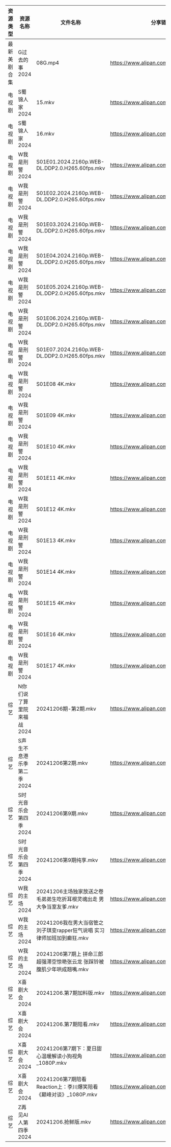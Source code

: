 | 资源类型   | 资源名称            | 文件名称                                           | 分享链接                                 | 更新时间                |
| ------ | --------------- | ---------------------------------------------- | ------------------------------------ | ------------------- |
| 最新美剧合集 | G过去的事2024       | 08G.mp4                                        | https://www.alipan.com/s/bz2KqfLQeN3 | 2024-12-06 16:05:35 |
| 电视剧    | S蜀锦人家2024       | 15.mkv                                         | https://www.alipan.com/s/xFUXpEcroYn | 2024-12-06 13:44:09 |
| 电视剧    | S蜀锦人家2024       | 16.mkv                                         | https://www.alipan.com/s/xFUXpEcroYn | 2024-12-06 13:44:09 |
| 电视剧    | W我是刑警2024       | S01E01.2024.2160p.WEB-DL.DDP2.0.H265.60fps.mkv | https://www.alipan.com/s/X4iHvkfzxYG | 2024-12-06 08:06:32 |
| 电视剧    | W我是刑警2024       | S01E02.2024.2160p.WEB-DL.DDP2.0.H265.60fps.mkv | https://www.alipan.com/s/X4iHvkfzxYG | 2024-12-06 08:06:32 |
| 电视剧    | W我是刑警2024       | S01E03.2024.2160p.WEB-DL.DDP2.0.H265.60fps.mkv | https://www.alipan.com/s/X4iHvkfzxYG | 2024-12-06 08:06:31 |
| 电视剧    | W我是刑警2024       | S01E04.2024.2160p.WEB-DL.DDP2.0.H265.60fps.mkv | https://www.alipan.com/s/X4iHvkfzxYG | 2024-12-06 08:06:31 |
| 电视剧    | W我是刑警2024       | S01E05.2024.2160p.WEB-DL.DDP2.0.H265.60fps.mkv | https://www.alipan.com/s/X4iHvkfzxYG | 2024-12-06 08:06:31 |
| 电视剧    | W我是刑警2024       | S01E06.2024.2160p.WEB-DL.DDP2.0.H265.60fps.mkv | https://www.alipan.com/s/X4iHvkfzxYG | 2024-12-06 08:06:31 |
| 电视剧    | W我是刑警2024       | S01E07.2024.2160p.WEB-DL.DDP2.0.H265.60fps.mkv | https://www.alipan.com/s/X4iHvkfzxYG | 2024-12-06 08:06:31 |
| 电视剧    | W我是刑警2024       | S01E08 4K.mkv                                  | https://www.alipan.com/s/X4iHvkfzxYG | 2024-12-06 08:06:30 |
| 电视剧    | W我是刑警2024       | S01E09 4K.mkv                                  | https://www.alipan.com/s/X4iHvkfzxYG | 2024-12-06 08:06:30 |
| 电视剧    | W我是刑警2024       | S01E10 4K.mkv                                  | https://www.alipan.com/s/X4iHvkfzxYG | 2024-12-06 08:06:30 |
| 电视剧    | W我是刑警2024       | S01E11 4K.mkv                                  | https://www.alipan.com/s/X4iHvkfzxYG | 2024-12-06 08:06:30 |
| 电视剧    | W我是刑警2024       | S01E12 4K.mkv                                  | https://www.alipan.com/s/X4iHvkfzxYG | 2024-12-06 08:06:29 |
| 电视剧    | W我是刑警2024       | S01E13 4K.mkv                                  | https://www.alipan.com/s/X4iHvkfzxYG | 2024-12-06 08:06:29 |
| 电视剧    | W我是刑警2024       | S01E14 4K.mkv                                  | https://www.alipan.com/s/X4iHvkfzxYG | 2024-12-06 08:06:29 |
| 电视剧    | W我是刑警2024       | S01E15 4K.mkv                                  | https://www.alipan.com/s/X4iHvkfzxYG | 2024-12-06 08:06:29 |
| 电视剧    | W我是刑警2024       | S01E16 4K.mkv                                  | https://www.alipan.com/s/X4iHvkfzxYG | 2024-12-06 08:06:28 |
| 电视剧    | W我是刑警2024       | S01E17 4K.mkv                                  | https://www.alipan.com/s/X4iHvkfzxYG | 2024-12-06 08:06:28 |
| 综艺     | N你们说了算里院来福战2024 | 20241206期-第2期.mkv                              | https://www.alipan.com/s/HEA41h6YDzF | 2024-12-06 14:07:14 |
| 综艺     | S声生不息港乐季第二季2024 | 20241206第2期.mkv                                | https://www.alipan.com/s/UNcuH6NR3w3 | 2024-12-06 14:07:40 |
| 综艺     | S时光音乐会第四季2024   | 20241206第9期.mkv                                | https://www.alipan.com/s/JiNiXNR4dny | 2024-12-06 14:07:42 |
| 综艺     | S时光音乐会第四季2024   | 20241206第9期纯享.mkv                              | https://www.alipan.com/s/JiNiXNR4dny | 2024-12-06 14:07:42 |
| 综艺     | W我的主场2024       | 20241206主场独家放送之卷毛弟弟生吃折耳根灵魂出走 男大争当室友爹.mkv       | https://www.alipan.com/s/KLxaNppeykr | 2024-12-06 14:08:00 |
| 综艺     | W我的主场2024       | 20241206我在男大当宿管之刘子琪变rapper狂气说唱 实习律师加班加到癫狂.mkv  | https://www.alipan.com/s/KLxaNppeykr | 2024-12-06 14:08:00 |
| 综艺     | W我的主场2024       | 20241206第7期上 拼命三郎超强滞空惊艳张云龙 张踩铃被腹肌少年哄成翘嘴.mkv    | https://www.alipan.com/s/KLxaNppeykr | 2024-12-06 14:07:59 |
| 综艺     | X喜剧大会2024       | 20241206.第7期加料版.mkv                            | https://www.alipan.com/s/csZtJtZJbGQ | 2024-12-06 14:08:06 |
| 综艺     | X喜剧大会2024       | 20241206.第7期陪看.mkv                             | https://www.alipan.com/s/csZtJtZJbGQ | 2024-12-06 14:08:05 |
| 综艺     | X喜剧大会2024       | 20241206第7期下：夏日甜心温暖解读小狗视角_1080P.mkv            | https://www.alipan.com/s/csZtJtZJbGQ | 2024-12-06 14:08:05 |
| 综艺     | X喜剧大会2024       | 20241206第7期陪看Reaction上：李川爆笑陪看《巅峰对谈》_1080P.mkv  | https://www.alipan.com/s/csZtJtZJbGQ | 2024-12-06 14:08:05 |
| 综艺     | Z再见AI人第四季2024   | 20241206.抢鲜版.mkv                               | https://www.alipan.com/s/x547zMqipVp | 2024-12-06 14:08:13 |
